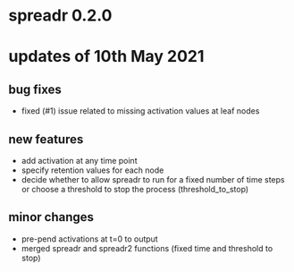 # spreadr 0.2.0
# updates of 10th May 2021

## bug fixes
- fixed (#1) issue related to missing activation values at leaf nodes 

## new features
- add activation at any time point
- specify retention values for each node
- decide whether to allow spreadr to run for a fixed number of time steps or choose a threshold to stop the process (threshold_to_stop)

## minor changes
- pre-pend activations at t=0 to output
- merged spreadr and spreadr2 functions (fixed time and threshold to stop) 
